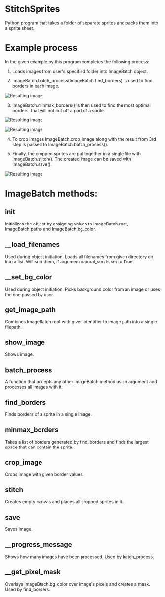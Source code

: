 # StitchSprites
Python program that takes a folder of separate sprites and packs them into a sprite sheet.

# Example process
In the given example.py this program completes the following process:

1) Loads images from user's specified folder into ImageBatch object. 

2) ImageBatch.batch_process(ImageBatch.find_borders) is used to find borders in each image.

![Resulting image](https://github.com/alisev/StitchSprites/blob/master/example%20images/borders.png)

3) ImageBatch.minmax_borders() is then used to find the most optimal borders, that will not cut off a part of a sprite.

![Resulting image](https://github.com/alisev/StitchSprites/blob/master/example%20images/optimal_border.png)

![Resulting image](https://github.com/alisev/StitchSprites/blob/master/example%20images/optimal_border_2.png)

4) To crop images ImageBatch.crop_image along with the result from 3rd step is passed to ImageBatch.batch_process().

5) Finally, the cropped sprites are put together in a single file with ImageBatch.stitch(). The created image can be saved with ImageBatch.save().

![Resulting image](https://github.com/alisev/StitchSprites/blob/master/output/sprite_sheet.png)


# ImageBatch methods:
## __init__
Initializes the object by assigning values to ImageBatch.root, ImageBatch.paths and ImageBatch.bg_color.

## __load_filenames
Used during object initiation. 
Loads all filenames from given directory dir into a list. Will sort them, if argument natural_sort is set to True.

## __set_bg_color
Used during object initiation. 
Picks background color from an image or uses the one passed by user.

## get_image_path
Combines ImageBatch.root with given identifier to image path into a single filepath.

## show_image
Shows image.

## batch_process
A function that accepts any other ImageBatch method as an argument and processes all images with it.

## find_borders
Finds borders of a sprite in a single image.

## minmax_borders
Takes a list of borders generated by find_borders and finds the largest space that can contain the sprite.

## crop_image
Crops image with given border values.

## stitch
Creates empty canvas and places all cropped sprites in it.

## save
Saves image.

## __progress_message
Shows how many images have been processed. Used by batch_process.

## __get_pixel_mask
Overlays ImageBtach.bg_color over image's pixels and creates a mask. Used by find_borders.

